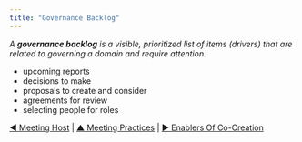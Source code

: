 ```yaml
---
title: "Governance Backlog"
---
```



_A **governance backlog** is a visible, prioritized list of items (drivers) that are related to governing a domain and require attention._

-   upcoming reports
-   decisions to make
-   proposals to create and consider
-   agreements for review
-   selecting people for roles



[&#9664; Meeting Host](meeting-host.html) | [&#9650; Meeting Practices](meeting-practices.html) | [&#9654; Enablers Of Co-Creation](enablers-of-co-creation.html)

